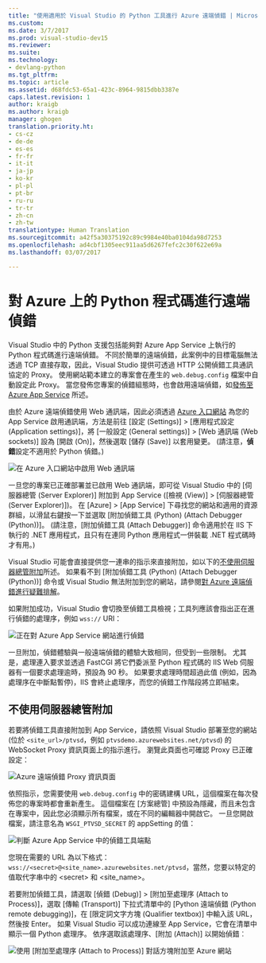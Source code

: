 ```yaml
---
title: "使用適用於 Visual Studio 的 Python 工具進行 Azure 遠端偵錯 | Microsoft Docs"
ms.custom: 
ms.date: 3/7/2017
ms.prod: visual-studio-dev15
ms.reviewer: 
ms.suite: 
ms.technology:
- devlang-python
ms.tgt_pltfrm: 
ms.topic: article
ms.assetid: d68fdc53-65a1-423c-8964-9815dbb3387e
caps.latest.revision: 1
author: kraigb
ms.author: kraigb
manager: ghogen
translation.priority.ht:
- cs-cz
- de-de
- es-es
- fr-fr
- it-it
- ja-jp
- ko-kr
- pl-pl
- pt-br
- ru-ru
- tr-tr
- zh-cn
- zh-tw
translationtype: Human Translation
ms.sourcegitcommit: a42f5a30375192c89c9984e40ba0104da98d7253
ms.openlocfilehash: ad4cbf1305eec911aa5d6267fefc2c30f622e69a
ms.lasthandoff: 03/07/2017

---
```


# <a name="remotely-debugging-python-code-on-azure"></a>對 Azure 上的 Python 程式碼進行遠端偵錯

Visual Studio 中的 Python 支援包括能夠對 Azure App Service 上執行的 Python 程式碼進行遠端偵錯。 不同於簡單的遠端偵錯，此案例中的目標電腦無法透過 TCP 直接存取，因此，Visual Studio 提供可透過 HTTP 公開偵錯工具通訊協定的 Proxy。 使用網站範本建立的專案會在產生的 `web.debug.config` 檔案中自動設定此 Proxy。 當您發佈您專案的偵錯組態時，也會啟用遠端偵錯，如[發佈至 Azure App Service](template-web.md#publishing-to-azure-app-service) 所述。

由於 Azure 遠端偵錯使用 Web 通訊端，因此必須透過 [Azure 入口網站](https://portal.azure.com) 為您的 App Service 啟用通訊端，方法是前往 [設定 (Settings)] > [應用程式設定 (Application settings)]，將 [一般設定 (General settings)] > [Web 通訊端 (Web sockets)] 設為 [開啟 (On)]，然後選取 [儲存 (Save)] 以套用變更。 (請注意，**偵錯**設定不適用於 Python 偵錯。)

![在 Azure 入口網站中啟用 Web 通訊端](media/azure-remote-debugging-enable-web-sockets.png)

一旦您的專案已正確部署並已啟用 Web 通訊端，即可從 Visual Studio 中的 [伺服器總管 (Server Explorer)] 附加到 App Service ([檢視 (View)] > [伺服器總管 (Server Explorer)])。 在 [Azure] > [App Service] 下尋找您的網站和適用的資源群組，以滑鼠右鍵按一下並選取 [附加偵錯工具 (Python) (Attach Debugger (Python))]。 (請注意，[附加偵錯工具 (Attach Debugger)] 命令適用於在 IIS 下執行的 .NET 應用程式，且只有在連同 Python 應用程式一併裝載 .NET 程式碼時才有用。)

Visual Studio 可能會直接提供您一連串的指示來直接附加，如以下的[不使用伺服器總管附加](#attaching-without-server-explorer)所述。 如果看不到 [附加偵錯工具 (Python) (Attach Debugger (Python))] 命令或 Visual Studio 無法附加到您的網站，請參閱[對 Azure 遠端偵錯進行疑難排解](debugging-azure-remote-troubleshooting.md)。

如果附加成功，Visual Studio 會切換至偵錯工具檢視；工具列應該會指出正在進行偵錯的處理序，例如 `wss://` URI：

![正在對 Azure App Service 網站進行偵錯](media/azure-remote-debugging-attached.png)

一旦附加，偵錯體驗與一般遠端偵錯的體驗大致相同，但受到一些限制。 尤其是，處理連入要求並透過 FastCGI 將它們委派至 Python 程式碼的 IIS Web 伺服器有一個要求處理逾時，預設為 90 秒。 如果要求處理時間超過此值 (例如，因為處理序在中斷點暫停)，IIS 會終止處理序，而您的偵錯工作階段將立即結束。 

## <a name="attaching-without-server-explorer"></a>不使用伺服器總管附加

若要將偵錯工具直接附加到 App Service，請依照 Visual Studio 部署至您的網站 (位於 `<site_url>/ptvsd`，例如 `ptvsdemo.azurewebsites.net/ptvsd`) 的 WebSocket Proxy 資訊頁面上的指示進行。 瀏覽此頁面也可確認 Proxy 已正確設定：

![Azure 遠端偵錯 Proxy 資訊頁面](media/azure-remote-debugging-proxy-info-page.png)

依照指示，您需要使用 `web.debug.config` 中的密碼建構 URL，這個檔案在每次發佈您的專案時都會重新產生。 這個檔案在 [方案總管] 中預設為隱藏，而且未包含在專案中，因此您必須顯示所有檔案，或在不同的編輯器中開啟它。 一旦您開啟檔案，請注意名為 `WSGI_PTVSD_SECRET` 的 appSetting 的值：

![判斷 Azure App Service 中的偵錯工具端點](media/azure-remote-debugging-secret.png)

您現在需要的 URL 為以下格式：`wss://<secret>@<site_name>.azurewebsites.net/ptvsd`，當然，您要以特定的值取代字串中的 &lt;secret&gt; 和 &lt;site_name&gt;。

若要附加偵錯工具，請選取 [偵錯 (Debug)] > [附加至處理序 (Attach to Process)]，選取 [傳輸 (Transport)] 下拉式清單中的 [Python 遠端偵錯 (Python remote debugging)]，在 [限定詞文字方塊 (Qualifier textbox)] 中輸入該 URL，然後按 Enter。 如果 Visual Studio 可以成功連線至 App Service，它會在清單中顯示一個 Python 處理序。 依序選取該處理序、[附加 (Attach)] 以開始偵錯︰

![使用 [附加至處理序 (Attach to Process)] 對話方塊附加至 Azure 網站](media/azure-remote-debugging-manual-attach.png)

